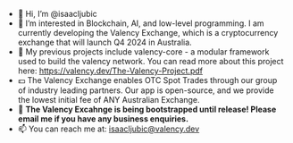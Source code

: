 - 👋 Hi, I’m @isaacljubic
- 👀 I’m interested in Blockchain, AI, and low-level programming. I am currently developing the Valency Exchange, which is a cryptocurrency exchange that will launch Q4 2024 in Australia. 
- 🌱 My previous projects include valency-core - a modular framework used to build the valency network. You can read more about this project here: https://valency.dev/The-Valency-Project.pdf
- 💵 The Valency Exchange enables OTC Spot Trades through our group of industry leading partners. Our app is open-source, and we provide the lowest initial fee of ANY Australian Exchange.
- 💸 **The Valency Excahnge is being bootstrapped until release! Please email me if you have any business enquiries.**
- 📫 You can reach me at: isaacljubic@valency.dev

<!---
isaacljubic/isaacljubic is a ✨ special ✨ repository because its `README.md` (this file) appears on your GitHub profile.
You can click the Preview link to take a look at your changes.
--->
